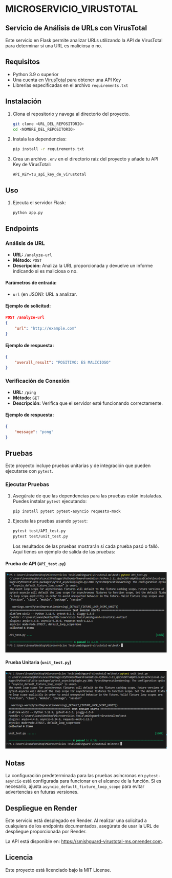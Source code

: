 # MICROSERVICIO_VIRUSTOTAL

## Servicio de Análisis de URLs con VirusTotal

Este servicio en Flask permite analizar URLs utilizando la API de VirusTotal para determinar si una URL es maliciosa o no.

## Requisitos

- Python 3.9 o superior
- Una cuenta en [VirusTotal](https://www.virustotal.com/) para obtener una API Key
- Librerías especificadas en el archivo `requirements.txt`

## Instalación

1. Clona el repositorio y navega al directorio del proyecto.
   
   ```bash
   git clone <URL_DEL_REPOSITORIO>
   cd <NOMBRE_DEL_REPOSITORIO>
   ```

2. Instala las dependencias:

   ```bash
   pip install -r requirements.txt
   ```

3. Crea un archivo `.env` en el directorio raíz del proyecto y añade tu API Key de VirusTotal:

   ```plaintext
   API_KEY=tu_api_key_de_virustotal
   ```

## Uso

1. Ejecuta el servidor Flask:

   ```bash
   python app.py
   ```

   

## Endpoints

### Análisis de URL

- **URL:** `/analyze-url`
- **Método:** `POST`
- **Descripción:** Analiza la URL proporcionada y devuelve un informe indicando si es maliciosa o no.

#### Parámetros de entrada:

- `url` (en JSON): URL a analizar.

#### Ejemplo de solicitud:

   ```json
   POST /analyze-url
   {
       "url": "http://example.com"
   }
   ```

#### Ejemplo de respuesta:

   ```json
   {
       "overall_result": "POSITIVO: ES MALICIOSO"
   }
   ```

### Verificación de Conexión

- **URL:** `/ping`
- **Método:** `GET`
- **Descripción:** Verifica que el servidor esté funcionando correctamente.

#### Ejemplo de respuesta:

   ```json
   {
       "message": "pong"
   }
   ```

## Pruebas

Este proyecto incluye pruebas unitarias y de integración que pueden ejecutarse con `pytest`.

### Ejecutar Pruebas

1. Asegúrate de que las dependencias para las pruebas están instaladas. Puedes instalar `pytest` ejecutando:

   ```bash
   pip install pytest pytest-asyncio requests-mock
   ```

2. Ejecuta las pruebas usando `pytest`:

   ```bash
   pytest test/API_test.py
   pytest test/unit_test.py
   ```

   Los resultados de las pruebas mostrarán si cada prueba pasó o falló. Aquí tienes un ejemplo de salida de las pruebas:

#### Prueba de API (`API_test.py`)

![Resultado Prueba de API](test/Resultado%20prueba%20de%20API.png)

#### Prueba Unitaria (`unit_test.py`)

![Resultado Prueba Unitaria](test/Resultado%20prueba%20unitaria.png)

## Notas

La configuración predeterminada para las pruebas asíncronas en `pytest-asyncio` está configurada para funcionar en el alcance de la función. Si es necesario, ajusta `asyncio_default_fixture_loop_scope` para evitar advertencias en futuras versiones.

## Despliegue en Render
Este servicio está desplegado en Render. Al realizar una solicitud a cualquiera de los endpoints documentados, asegúrate de usar la URL de despliegue proporcionada por Render.

La API está disponible en: https://smishguard-virustotal-ms.onrender.com.

## Licencia

Este proyecto está licenciado bajo la MIT License.